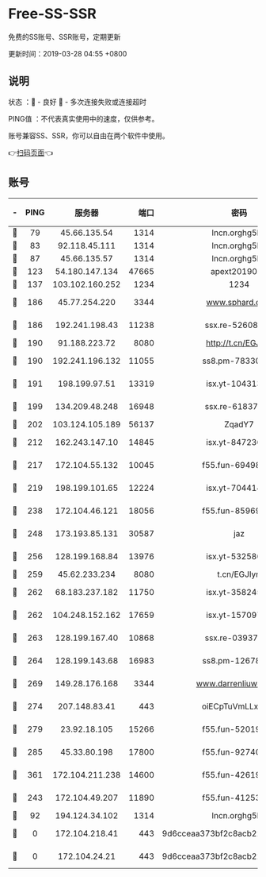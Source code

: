 # Free-SS-SSR

免费的SS账号、SSR账号，定期更新

更新时间：2019-03-28 04:55 +0800

## 说明

状态     ：🙂 - 良好 🙁 - 多次连接失败或连接超时

PING值   ：不代表真实使用中的速度，仅供参考。

账号兼容SS、SSR，你可以自由在两个软件中使用。

👉[扫码页面](https://liesauer.github.io/Free-SS-SSR/)👈

## 账号

|-|PING|服务器|端口|密码|加密方式|区域|
|:----:|:----:|:-----:|-----:|:----:|:----:|:----:|
|🙂|79|45.66.135.54|1314|lncn.orghg5k8|rc4|US|
|🙂|83|92.118.45.111|1314|lncn.orghg5k8|rc4|GR|
|🙂|87|45.66.135.57|1314|lncn.orghg5k8|rc4|US|
|🙂|123|54.180.147.134|47665|apext2019001|chacha20|KR|
|🙂|137|103.102.160.252|1234|1234|rc4-md5|JP|
|🙂|186|45.77.254.220|3344|www.sphard.com|aes-256-cfb|SG|
|🙂|186|192.241.198.43|11238|ssx.re-52608805|aes-256-cfb|US|
|🙂|190|91.188.223.72|8080|http://t.cn/EGJIyrl|rc4-md5|RU|
|🙂|190|192.241.196.132|11055|ss8.pm-78330717|aes-256-cfb|US|
|🙂|191|198.199.97.51|13319|isx.yt-10431329|aes-256-cfb|US|
|🙂|199|134.209.48.248|16948|ssx.re-61837260|aes-256-cfb|US|
|🙂|202|103.124.105.189|56137|ZqadY7|chacha20|US|
|🙂|212|162.243.147.10|14845|isx.yt-84723634|aes-256-cfb|US|
|🙂|217|172.104.55.132|10045|f55.fun-69498870|aes-256-cfb|SG|
|🙂|219|198.199.101.65|12224|isx.yt-70441446|aes-256-cfb|US|
|🙂|238|172.104.46.121|18056|f55.fun-85969675|aes-256-cfb|SG|
|🙂|248|173.193.85.131|30587|jaz|aes-256-cfb|US|
|🙂|256|128.199.168.84|13976|isx.yt-53258046|aes-256-cfb|SG|
|🙂|259|45.62.233.234|8080|t.cn/EGJIyrl|rc4-md5|CA|
|🙂|262|68.183.237.182|11750|isx.yt-35824578|aes-256-cfb|SG|
|🙂|262|104.248.152.162|17659|isx.yt-15709717|aes-256-cfb|SG|
|🙂|263|128.199.167.40|10868|ssx.re-03937502|aes-256-cfb|SG|
|🙂|264|128.199.143.68|16983|ss8.pm-12678222|aes-256-cfb|SG|
|🙂|269|149.28.176.168|3344|www.darrenliuwei.com|aes-256-cfb|AU|
|🙂|274|207.148.83.41|443|oiECpTuVmLLxk4Ts|aes-256-cfb|AU|
|🙂|279|23.92.18.105|15266|f55.fun-52019273|aes-256-cfb|US|
|🙂|285|45.33.80.198|17800|f55.fun-92740670|aes-256-cfb|US|
|🙂|361|172.104.211.238|14600|f55.fun-42619304|aes-256-cfb|US|
|🙂|243|172.104.49.207|11890|f55.fun-41253469|aes-256-cfb|SG|
|🙁|92|194.124.34.102|1314|lncn.orghg5k8|rc4|JP|
|🙁|0|172.104.218.41|443|9d6cceaa373bf2c8acb22e60b6a58be6|aes-256-cfb|US|
|🙁|0|172.104.24.21|443|9d6cceaa373bf2c8acb22e60b6a58be6|aes-256-cfb|US|
